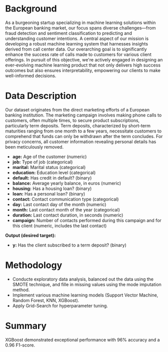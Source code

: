 # Background

As a burgeoning startup specializing in machine learning solutions within the European banking market, our focus spans diverse challenges—from fraud detection and sentiment classification to predicting and understanding customer intentions. A central aspect of our mission is developing a robust machine learning system that harnesses insights derived from call center data. Our overarching goal is to significantly enhance the success rate of calls made to customers for various client offerings. In pursuit of this objective, we're actively engaged in designing an ever-evolving machine learning product that not only delivers high success outcomes but also ensures interpretability, empowering our clients to make well-informed decisions.

# Data Description

Our dataset originates from the direct marketing efforts of a European banking institution. The marketing campaign involves making phone calls to customers, often multiple times, to secure product subscriptions, particularly term deposits. Term deposits, characterized by short-term maturities ranging from one month to a few years, necessitate customers to comprehend that funds can only be withdrawn after the term concludes. For privacy concerns, all customer information revealing personal details has been meticulously removed.

- **age:** Age of the customer (numeric)
- **job:** Type of job (categorical)
- **marital:** Marital status (categorical)
- **education:** Education level (categorical)
- **default:** Has credit in default? (binary)
- **balance:** Average yearly balance, in euros (numeric)
- **housing:** Has a housing loan? (binary)
- **loan:** Has a personal loan? (binary)
- **contact:** Contact communication type (categorical)
- **day:** Last contact day of the month (numeric)
- **month:** Last contact month of the year (categorical)
- **duration:** Last contact duration, in seconds (numeric)
- **campaign:** Number of contacts performed during this campaign and for this client (numeric, includes the last contact)
  
**Output (desired target):**
- **y:** Has the client subscribed to a term deposit? (binary)

# Methodology

- Conducte exploratory data analysis, balanced out the data using the SMOTE technique, and fille in missing values using the mode imputation method.
- Implement various machine learning models (Support Vector Machine, Random Forest, KNN, XGBoost).
- Apply Grid-Search for hyperparameter tuning.

# Summary

XGBoost demonstrated exceptional performance with 96% accuracy and a 0.96 F1-score.
